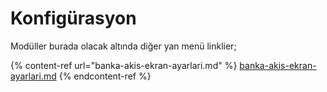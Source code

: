 # Konfigürasyon

Modüller burada olacak altında diğer yan menü linklier;





{% content-ref url="banka-akis-ekran-ayarlari.md" %}
[banka-akis-ekran-ayarlari.md](banka-akis-ekran-ayarlari.md)
{% endcontent-ref %}
